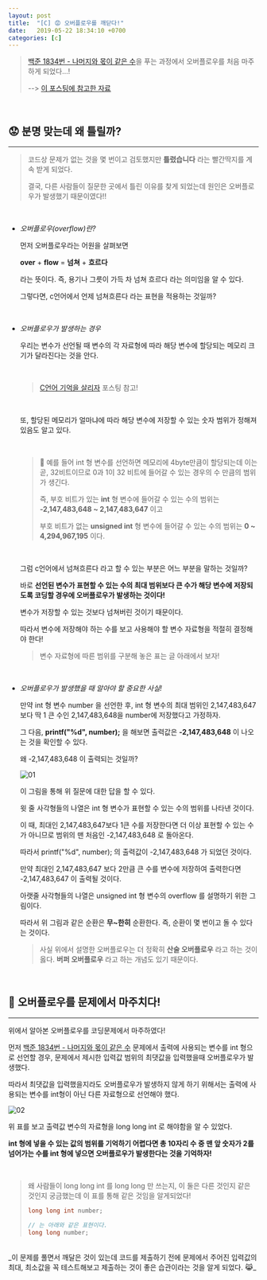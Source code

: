 ```yaml
---
layout: post
title:  "[C] 😡 오버플로우를 깨닫다!"
date:   2019-05-22 18:34:10 +0700
categories: [c]
---
```


> [백준 1834번 - 나머지와 몫이 같은 수](https://www.acmicpc.net/problem/1834)을 푸는 과정에서 오버플로우를 처음 마주하게 되었다...!
>
> --> [이 포스팅에 참고한 자료](https://m.blog.naver.com/PostView.nhn?blogId=sharonichoya&logNo=220340284388&proxyReferer=https%3A%2F%2Fwww.google.com%2F)

<br>

## 😟 분명 맞는데 왜 틀릴까?
---

>코드상 문제가 없는 것을 몇 번이고 검토했지만 __틀렸습니다__ 라는 빨간딱지를 계속 받게 되었다.
> 
>결국, 다른 사람들이 질문한 곳에서 틀린 이유를 찾게 되었는데 원인은 오버플로우가 발생했기 때문이였다!!

<br>

- _오버플로우(overflow)란?_

	먼저 오버플로우라는 어원을 살펴보면

	__over__ + __flow__ = __넘쳐__ + __흐르다__ 

	라는 뜻이다. 즉, 용기나 그릇이 가득 차 넘쳐 흐르다 라는 의미임을 알 수 있다.

	그렇다면, c언어에서 언제 넘쳐흐른다 라는 표현을 적용하는 것일까?

	<br>

- _오버플로우가 발생하는 경우_

	우리는 변수가 선언될 때 변수의 각 자료형에 따라 해당 변수에 할당되는 메모리 크기가 달라진다는 것을 안다.

	<br>

	> [C언어 기억을 살리자](https://choheeis.github.io/c/2019/03/03/C%EC%96%B8%EC%96%B4-%EA%B8%B0%EC%96%B5%EC%82%B4%EB%A6%AC%EA%B8%B0.html) 포스팅 참고!

	<br>

	또, 할당된 메모리가 얼마냐에 따라 해당 변수에 저장할 수 있는 숫자 범위가 정해져 있음도 알고 있다.

	<br>

	> 📑 예를 들어 int 형 변수를 선언하면 메모리에 4byte만큼이 할당되는데 이는 곧, 32비트이므로 0과 1이 32 비트에 들어갈 수 있는 경우의 수 만큼의 범위가 생긴다.
	>
	> 즉, 부호 비트가 있는 __int__ 형 변수에 들어갈 수 있는 수의 범위는 __-2,147,483,648 ~ 2,147,483,647__ 이고
	>
	> 부호 비트가 없는 __unsigned int__ 형 변수에 들어갈 수 있는 수의 범위는 __0 ~ 4,294,967,195__ 이다.
	
	<br>

	그럼 c언어에서 넘쳐흐른다 라고 할 수 있는 부분은 어느 부분을 말하는 것일까?

	바로 __선언된 변수가 표현할 수 있는 수의 최대 범위보다 큰 수가 해당 변수에 저장되도록 코딩할 경우에 오버플로우가 발생하는 것이다!__

	변수가 저장할 수 있는 것보다 넘쳐버린 것이기 때문이다.

	따라서 변수에 저장해야 하는 수를 보고 사용해야 할 변수 자료형을 적절히 결정해야 한다!

	> 변수 자료형에 따른 범위를 구분해 놓은 표는 글 아래에서 보자!

	<br>

- _오버플로우가 발생했을 때 알아야 할 중요한 사실!_

	만약 int 형 변수 number 을 선언한 후, int 형 변수의 최대 범위인 2,147,483,647 보다 딱 1 큰 수인 2,147,483,648을 number에 저장했다고 가정하자.

	그 다음, __printf("%d", number);__ 을 해보면 출력값은 __-2,147,483,648__ 이 나오는 것을 확인할 수 있다.

	왜 -2,147,483,648 이 출력되는 것일까? 

	![01](https://user-images.githubusercontent.com/31889335/58177699-d2efe880-7cdf-11e9-89b6-0ef321a54a04.PNG)

	이 그림을 통해 위 질문에 대한 답을 할 수 있다.

	윗 줄 사각형들의 나열은 int 형 변수가 표현할 수 있는 수의 범위를 나타낸 것이다. 

	이 때, 최대인 2,147,483,647보다 1큰 수를 저장한다면 더 이상 표현할 수 있는 수가 아니므로 범위의 맨 처음인 -2,147,483,648 로 돌아온다.

	따라서 printf("%d", number); 의 출력값이 -2,147,483,648 가 되었던 것이다.

	만약 최대인 2,147,483,647 보다 2만큼 큰 수를 변수에 저장하여 출력한다면 -2,147,483,647 이 출력될 것이다.

	아랫줄 사각형들의 나열은 unsigned int 형 변수의 overflow 를 설명하기 위한 그림이다.

	따라서 위 그림과 같은 순환은 __무~한히__ 순환한다. 즉, 순환이 몇 번이고 돌 수 있다는 것이다.

	> 사실 위에서 설명한 오버플로우는 더 정확히 __산술 오버플로우__ 라고 하는 것이 옳다. __버퍼 오버플로우__ 라고 하는 개념도 있기 때문이다.

	<br>

## 💪 오버플로우를 문제에서 마주치다!
---

위에서 알아본 오버플로우를 코딩문제에서 마주하였다!

먼저 [백준 1834번 - 나머지와 몫이 같은 수](https://www.acmicpc.net/problem/1834) 문제에서 출력에 사용되는 변수를 int 형으로 선언할 경우, 문제에서 제시한 입력값 범위의 최댓값을 입력했을때 오버플로우가 발생했다.

따라서 최댓값을 입력했을지라도 오버플로우가 발생하지 않게 하기 위해서는 출력에 사용되는 변수를 int형이 아닌 다른 자료형으로 선언해야 했다.

![02](https://user-images.githubusercontent.com/31889335/58179242-c0c37980-7ce2-11e9-8242-1ec759fc3c63.PNG)

위 표를 보고 출력값 변수의 자료형을 long long int 로 해야함을 알 수 있었다.

__int 형에 넣을 수 있는 값의 범위를 기억하기 어렵다면 총 10자리 수 중 맨 앞 숫자가 2를 넘어가는 수를 int 형에 넣으면 오버플로우가 발생한다는 것을 기억하자!__

<br>

> 왜 사람들이 long long int 를 long long 만 쓰는지, 이 둘은 다른 것인지 같은 것인지 궁금했는데 이 표를 통해 같은 것임을 알게되었다!
>
> ~~~c
> long long int number;
>
> // 는 아래와 같은 표현이다.
> long long number;
> ~~~


<br>
_이 문제를 풀면서 깨달은 것이 있는데 코드를 제출하기 전에 문제에서 주어진 입력값의 최대, 최소값을 꼭 테스트해보고 제출하는 것이 좋은 습관이라는 것을 알게 되었다. 😹_
